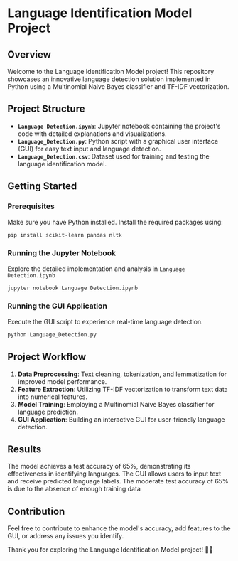 # Language Identification Model Project

## Overview

Welcome to the Language Identification Model project! This repository showcases an innovative language detection solution implemented in Python using a Multinomial Naive Bayes classifier and TF-IDF vectorization.

## Project Structure

- **`Language Detection.ipynb`**: Jupyter notebook containing the project's code with detailed explanations and visualizations.
- **`Language_Detection.py`**: Python script with a graphical user interface (GUI) for easy text input and language detection.
- **`Language_Detection.csv`**: Dataset used for training and testing the language identification model.

## Getting Started

### Prerequisites

Make sure you have Python installed. Install the required packages using:

```bash
pip install scikit-learn pandas nltk
```

### Running the Jupyter Notebook

Explore the detailed implementation and analysis in `Language Detection.ipynb`

```bash
jupyter notebook Language Detection.ipynb
```

### Running the GUI Application

Execute the GUI script to experience real-time language detection.

```bash
python Language_Detection.py
```

## Project Workflow

1. **Data Preprocessing**: Text cleaning, tokenization, and lemmatization for improved model performance.
2. **Feature Extraction**: Utilizing TF-IDF vectorization to transform text data into numerical features.
3. **Model Training**: Employing a Multinomial Naive Bayes classifier for language prediction.
4. **GUI Application**: Building an interactive GUI for user-friendly language detection.

## Results

The model achieves a test accuracy of 65%, demonstrating its effectiveness in identifying languages. The GUI allows users to input text and receive predicted language labels.
The moderate test accuracy of 65% is due to the absence of enough training data

## Contribution

Feel free to contribute to enhance the model's accuracy, add features to the GUI, or address any issues you identify.

Thank you for exploring the Language Identification Model project! 🚀✨
